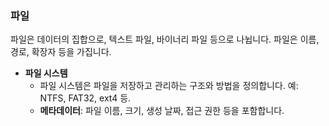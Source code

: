 ### 파일

파일은 데이터의 집합으로, 텍스트 파일, 바이너리 파일 등으로 나뉩니다. 파일은 이름, 경로, 확장자 등을 가집니다.

- **파일 시스템**
  - 파일 시스템은 파일을 저장하고 관리하는 구조와 방법을 정의합니다. 예: NTFS, FAT32, ext4 등.
  - **메타데이터**: 파일 이름, 크기, 생성 날짜, 접근 권한 등을 포함합니다.
